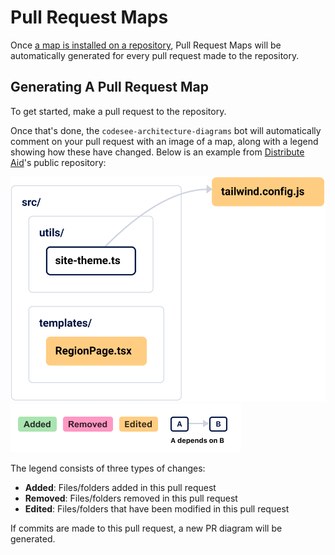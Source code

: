 # Pull Request Maps

Once [a map is installed on a repository](./installation.md), Pull Request Maps will be automatically generated for every pull request made to the repository. 

## Generating A Pull Request Map

To get started, make a pull request to the repository.

Once that's done, the `codesee-architecture-diagrams` bot will automatically comment on your pull request with an image of a map, along with a legend showing how these have changed. Below is an example from [Distribute Aid](https://distributeaid.org/)'s public repository:

![Generated diagram showing a pull request](img/pr-map.svg)
![Generated CodeSee map legend](img/pr-map-legend.png)

The legend consists of three types of changes:

- **Added**: Files/folders added in this pull request
- **Removed**: Files/folders removed in this pull request
- **Edited**: Files/folders that have been modified in this pull request

If commits are made to this pull request, a new PR diagram will be generated.